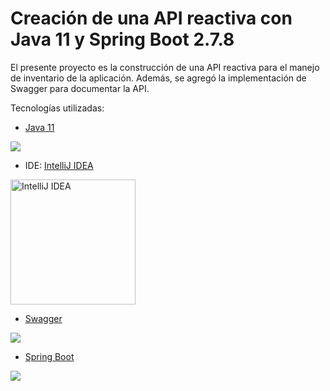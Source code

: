 # Creación de una API reactiva con Java 11 y Spring Boot 2.7.8

El presente proyecto es la construcción de una API reactiva para el manejo de inventario de la aplicación. Además,
se agregó la implementación de Swagger para documentar la API.
 
Tecnologías utilizadas:

 -  [Java 11](https://www.oracle.com/technetwork/java/javase/downloads/jdk8-downloads-2133151.html) 
 <image src="https://i0.wp.com/www.dineshonjava.com/wp-content/uploads/2018/10/java-11.png?fit=400%2C225&ssl=1">
 
 -  IDE: [IntelliJ IDEA](https://www.jetbrains.com/idea/) 
 <image src="https://pbs.twimg.com/profile_images/1206618215767584769/zl48EuhC_400x400.jpg" alt="IntelliJ IDEA" height="200">

 - [Swagger](https://swagger.io/) 
 <image src="https://upload.wikimedia.org/wikipedia/commons/a/ab/Swagger-logo.png">
 
  - [Spring Boot](https://spring.io/projects/spring-boot) 
 <image src="https://rubensa.files.wordpress.com/2021/05/spring-boot-logo.png">
